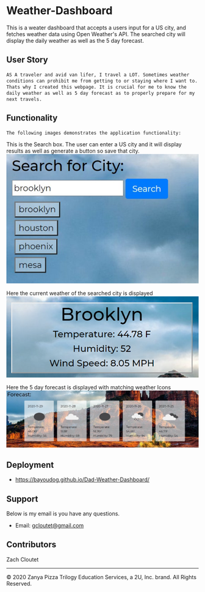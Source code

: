 # Weather-Dashboard

This is a weater dashboard that accepts a users input for a US city, and fetches weather data using Open Weather's API. The searched city will display the daily weather as well as the 5 day forecast.

## User Story

```
AS A traveler and avid van lifer, I travel a LOT. Sometimes weather conditions can prohibit me from getting to or staying where I want to. Thats why I created this webpage. It is crucial for me to know the daily weather as well as 5 day forecast as to properly prepare for my next travels.
```

## Functionality

```
The following images demonstrates the application functionality:
```
This is the Search box. The user can enter a US city and it will display results as well as generate a button so save that city.
![SearchBox](https://raw.githubusercontent.com/ajsnow56/Weather-Dashboard/main/Assets/Weather%20Search%20Box.png)

Here the current weather of the searched city is displayed
![Current-Weather](https://raw.githubusercontent.com/ajsnow56/Weather-Dashboard/main/Assets/Current%20Weather.png)

Here the 5 day forecast is displayed with matching weather Icons
![5-Day-Forecast](https://raw.githubusercontent.com/ajsnow56/Weather-Dashboard/main/Assets/5%20Day%20Forecast.png)

## Deployment

* https://bayoudog.github.io/Dad-Weather-Dashboard/



## Support

Below is my email is you have any questions.


* Email: gcloutet@gmail.com

## Contributors
Zach Cloutet
- - -
© 2020 Zanya Pizza Trilogy Education Services, a 2U, Inc. brand. All Rights Reserved.
